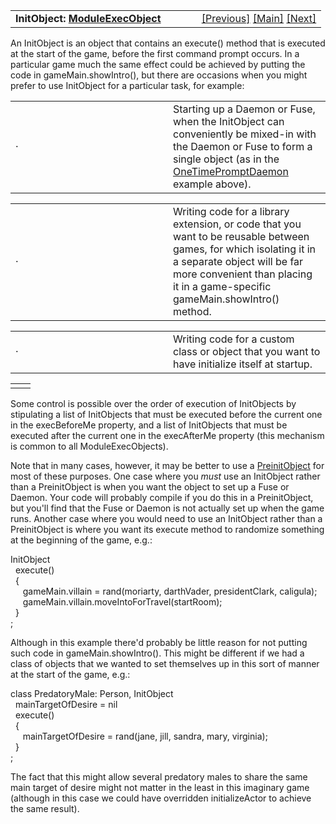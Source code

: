 ---
---
<table width="100%" data-border="0" data-cellspacing="0"
data-cellpadding="3" data-bgcolor="#C0C0C0">
<colgroup>
<col style="width: 50%" />
<col style="width: 50%" />
</colgroup>
<tbody>
<tr>
<td style="text-align: left;"><strong>InitObject: <a
href="moduleexecobject.html">ModuleExecObject</a><br />
</strong></td>
<td style="text-align: right;"><a
href="moduleexecobject.html">[Previous]</a> <a
href="generalintroduction.html">[Main]</a> <a
href="preinitobject.html">[Next]</a></td>
</tr>
</tbody>
</table>

  
An InitObject is an object that contains an execute() method that is
executed at the start of the game, before the first command prompt
occurs. In a particular game much the same effect could be achieved by
putting the code in gameMain.showIntro(), but there are occasions when
you might prefer to use InitObject for a particular task, for example:  
  

<table data-border="0" data-cellpadding="0" data-cellspacing="0">
<colgroup>
<col style="width: 50%" />
<col style="width: 50%" />
</colgroup>
<tbody>
<tr data-valign="top">
<td width="14">·</td>
<td>Starting up a Daemon or Fuse, when the InitObject can conveniently
be mixed-in with the Daemon or Fuse to form a single object (as in the
<a href="onetimepromptdaemon.html">OneTimePromptDaemon</a> example
above).  <br />
</td>
</tr>
</tbody>
</table>

<table data-border="0" data-cellpadding="0" data-cellspacing="0">
<colgroup>
<col style="width: 50%" />
<col style="width: 50%" />
</colgroup>
<tbody>
<tr data-valign="top">
<td width="14">·</td>
<td>Writing code for a library extension, or code that you want to be
reusable between games, for which isolating it in a separate object will
be far more convenient than placing it in a game-specific
gameMain.showIntro() method.  <br />
</td>
</tr>
</tbody>
</table>

<table data-border="0" data-cellpadding="0" data-cellspacing="0">
<colgroup>
<col style="width: 50%" />
<col style="width: 50%" />
</colgroup>
<tbody>
<tr data-valign="top">
<td width="14">·</td>
<td>Writing code for a custom class or object that you want to have
initialize itself at startup.  <br />
</td>
</tr>
</tbody>
</table>

|     |     |
|-----|-----|
|     |     |

  
Some control is possible over the order of execution of InitObjects by
stipulating a list of InitObjects that must be executed before the
current one in the execBeforeMe property, and a list of InitObjects that
must be executed after the current one in the execAfterMe property (this
mechanism is common to all ModuleExecObjects).  
  
Note that in many cases, however, it may be better to use a
[PreinitObject](preinitobject.html) for most of these purposes. One case
where you *must* use an InitObject rather than a PreinitObject is when
you want the object to set up a Fuse or Daemon. Your code will probably
compile if you do this in a PreinitObject, but you'll find that the Fuse
or Daemon is not actually set up when the game runs. Another case where
you would need to use an InitObject rather than a PreinitObject is where
you want its execute method to randomize something at the beginning of
the game, e.g.:  
  
InitObject  
  execute()  
  {  
     gameMain.villain = rand(moriarty, darthVader, presidentClark, caligula);  
     gameMain.villain.moveIntoForTravel(startRoom);  
  }  
;  
  
Although in this example there'd probably be little reason for not
putting such code in gameMain.showIntro(). This might be different if we
had a class of objects that we wanted to set themselves up in this sort
of manner at the start of the game, e.g.:  
  
class PredatoryMale: Person, InitObject  
  mainTargetOfDesire = nil  
  execute()  
  {  
     mainTargetOfDesire = rand(jane, jill, sandra, mary, virginia);  
  }  
;  
  
The fact that this might allow several predatory males to share the same
main target of desire might not matter in the least in this imaginary
game (although in this case we could have overridden initializeActor to
achieve the same result).  
  
  
  
  
  
  
  
